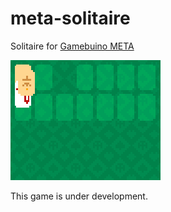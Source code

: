 # meta-solitaire
Solitaire for [Gamebuino META](https://gamebuino.com)

![Screenshot](images/solitaire.gif?raw=true)

This game is under development.